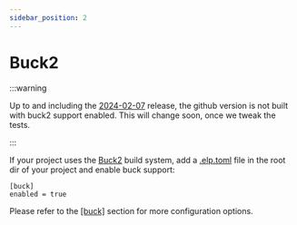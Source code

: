 ```yaml
---
sidebar_position: 2
---
```


# Buck2

:::warning

Up to and including the
[2024-02-07](https://github.com/WhatsApp/erlang-language-platform/releases/tag/2024-02-07)
release, the github version is not built with buck2 support enabled. This will
change soon, once we tweak the tests.

:::

If your project uses the [Buck2](https://buck2.build/) build system, add a [.elp.toml](./elp-toml.md) file in the root dir of your project and enable buck support:

```
[buck]
enabled = true
```

Please refer to the [[buck]](./elp-toml.md#buck) section for more configuration options.
